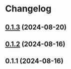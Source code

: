 # Changelog

## [0.1.3](https://github.com/zunder-ai/zunder-ui/compare/v0.1.2...v0.1.3) (2024-08-20)

## [0.1.2](https://github.com/zunder-ai/zunder-ui/compare/v0.1.1...v0.1.2) (2024-08-16)

## 0.1.1 (2024-08-16)
